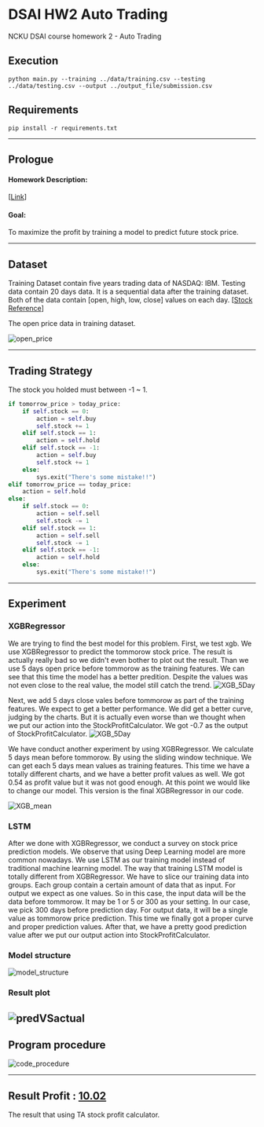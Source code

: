 # DSAI HW2 Auto Trading
NCKU DSAI course homework 2 - Auto Trading

## Execution
```shell
python main.py --training ../data/training.csv --testing ../data/testing.csv --output ../output_file/submission.csv
```
## Requirements
```shell
pip install -r requirements.txt
```

---
## Prologue
#### Homework Description:
[[Link](https://paper.dropbox.com/doc/HW2-AutoTrading--BHH8hK5eWueIZLKBBo~~CtZ3AQ-z7Ke9N2AUZQnPf5NG3ZOt)]

#### Goal:
To maximize the profit by training a model to predict future stock price.

---
## Dataset
Training Dataset contain five years trading data of NASDAQ: IBM. Testing data contain 20 days data. It is a sequential data after the training dataset. Both of the data contain [open, high, low, close] values on each day.
[[Stock Reference](https://paper.dropbox.com/doc/DSAI-HW2-AutoTrading-z7Ke9N2AUZQnPf5NG3ZOt)]

The open price data in training dataset.

![open_price](./image/open.PNG)

---
## Trading Strategy
The stock you holded must between -1 ~ 1.
```python
if tomorrow_price > today_price:
    if self.stock == 0:
        action = self.buy
        self.stock += 1
    elif self.stock == 1:
        action = self.hold
    elif self.stock == -1:
        action = self.buy
        self.stock += 1
    else:
        sys.exit("There's some mistake!!")
elif tomorrow_price == today_price:
    action = self.hold
else:
    if self.stock == 0:
        action = self.sell
        self.stock -= 1
    elif self.stock == 1:
        action = self.sell
        self.stock -= 1
    elif self.stock == -1:
        action = self.hold
    else:
        sys.exit("There's some mistake!!")
```
---
## Experiment
### XGBRegressor
We are trying to find the best model for this problem. First, we test xgb. We use XGBRegressor to predict the tommorow stock price. The result is actually really bad so we didn't even bother to plot out the result.
Than we use 5 days open price before tommorow as the training features. We can see that this time the model has a better predition. Despite the values was not even close to the real value, the model still catch the trend.
![XGB_5Day](./image/XGB_5D.PNG)

Next, we add 5 days close vales before tommorow as part of the training features. We expect to get a better performance. We did get a better curve, judging by the charts. But it is actually even worse than we thought when we put our action into the StockProfitCalculator. We got -0.7 as the output of StockProfitCalculator.
![XGB_5Day](./image/XGB_oc_5D.PNG)

We have conduct another experiment by using XGBRegressor. We calculate 5 days mean before tommorow. By using the sliding window technique. We can get each 5 days mean values as training features.
This time we have a totally different charts, and we have a better profit values as well. We got 0.54 as profit value but it was not good enough. At this point we would like to change our model. This version is the final XGBRegressor in our code.

![XGB_mean](./image/XGB_mean.PNG)

### LSTM
After we done with XGBRegressor, we conduct a survey on stock price prediction models. We observe that using Deep Learning model are more common nowadays.
We use LSTM as our training model instead of traditional machine learning model.
The way that training LSTM model is totally different from XGBRegressor. We have to slice our training data into groups. Each group contain a certain amount of data that as input. For output we expect as one values. So in this case, the input data will be the data before tommorow. It may be 1 or 5 or 300 as your setting. In our case, we pick 300 days before prediction day. For output data, it will be a single value as tommorow price prediction. This time we finally got a proper curve and proper prediction values. After that, we have a pretty good prediction value  after we put our output action into StockProfitCalculator.
### Model structure
![model_structure](./image/model.PNG)
### Result plot
![predVSactual](./image/pred_vs_actual.png)
---
## Program procedure
![code_procedure](./image/code_procedure.png)

---
## Result Profit : [10.02](./StockProfitCalculator)
The result that using TA stock profit calculator.

